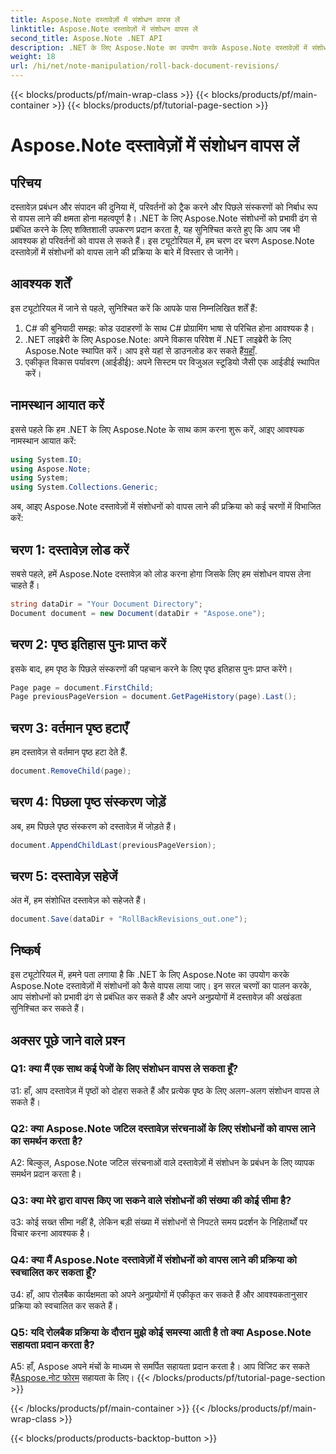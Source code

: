 ```yaml
---
title: Aspose.Note दस्तावेज़ों में संशोधन वापस लें
linktitle: Aspose.Note दस्तावेज़ों में संशोधन वापस लें
second_title: Aspose.Note .NET API
description: .NET के लिए Aspose.Note का उपयोग करके Aspose.Note दस्तावेज़ों में संशोधनों को प्रभावी ढंग से प्रबंधित करना सीखें। संशोधनों को निर्बाध रूप से वापस लाने के लिए चरण-दर-चरण मार्गदर्शिका का पालन करें।
weight: 18
url: /hi/net/note-manipulation/roll-back-document-revisions/
---
```


{{< blocks/products/pf/main-wrap-class >}}
{{< blocks/products/pf/main-container >}}
{{< blocks/products/pf/tutorial-page-section >}}

# Aspose.Note दस्तावेज़ों में संशोधन वापस लें

## परिचय

दस्तावेज़ प्रबंधन और संपादन की दुनिया में, परिवर्तनों को ट्रैक करने और पिछले संस्करणों को निर्बाध रूप से वापस लाने की क्षमता होना महत्वपूर्ण है। .NET के लिए Aspose.Note संशोधनों को प्रभावी ढंग से प्रबंधित करने के लिए शक्तिशाली उपकरण प्रदान करता है, यह सुनिश्चित करते हुए कि आप जब भी आवश्यक हो परिवर्तनों को वापस ले सकते हैं। इस ट्यूटोरियल में, हम चरण दर चरण Aspose.Note दस्तावेज़ों में संशोधनों को वापस लाने की प्रक्रिया के बारे में विस्तार से जानेंगे।

## आवश्यक शर्तें

इस ट्यूटोरियल में जाने से पहले, सुनिश्चित करें कि आपके पास निम्नलिखित शर्तें हैं:

1. C# की बुनियादी समझ: कोड उदाहरणों के साथ C# प्रोग्रामिंग भाषा से परिचित होना आवश्यक है।
2. .NET लाइब्रेरी के लिए Aspose.Note: अपने विकास परिवेश में .NET लाइब्रेरी के लिए Aspose.Note स्थापित करें। आप इसे यहां से डाउनलोड कर सकते हैं[यहाँ](https://releases.aspose.com/note/net/).
3. एकीकृत विकास पर्यावरण (आईडीई): अपने सिस्टम पर विजुअल स्टूडियो जैसी एक आईडीई स्थापित करें।

## नामस्थान आयात करें

इससे पहले कि हम .NET के लिए Aspose.Note के साथ काम करना शुरू करें, आइए आवश्यक नामस्थान आयात करें:

```csharp
using System.IO;
using Aspose.Note;
using System;
using System.Collections.Generic;
```

अब, आइए Aspose.Note दस्तावेज़ों में संशोधनों को वापस लाने की प्रक्रिया को कई चरणों में विभाजित करें:

## चरण 1: दस्तावेज़ लोड करें

सबसे पहले, हमें Aspose.Note दस्तावेज़ को लोड करना होगा जिसके लिए हम संशोधन वापस लेना चाहते हैं।

```csharp
string dataDir = "Your Document Directory";
Document document = new Document(dataDir + "Aspose.one");
```

## चरण 2: पृष्ठ इतिहास पुनः प्राप्त करें

इसके बाद, हम पृष्ठ के पिछले संस्करणों की पहचान करने के लिए पृष्ठ इतिहास पुनः प्राप्त करेंगे।

```csharp
Page page = document.FirstChild;
Page previousPageVersion = document.GetPageHistory(page).Last();
```

## चरण 3: वर्तमान पृष्ठ हटाएँ

हम दस्तावेज़ से वर्तमान पृष्ठ हटा देते हैं.

```csharp
document.RemoveChild(page);
```

## चरण 4: पिछला पृष्ठ संस्करण जोड़ें

अब, हम पिछले पृष्ठ संस्करण को दस्तावेज़ में जोड़ते हैं।

```csharp
document.AppendChildLast(previousPageVersion);
```

## चरण 5: दस्तावेज़ सहेजें

अंत में, हम संशोधित दस्तावेज़ को सहेजते हैं।

```csharp
document.Save(dataDir + "RollBackRevisions_out.one");
```

## निष्कर्ष

इस ट्यूटोरियल में, हमने पता लगाया है कि .NET के लिए Aspose.Note का उपयोग करके Aspose.Note दस्तावेज़ों में संशोधनों को कैसे वापस लाया जाए। इन सरल चरणों का पालन करके, आप संशोधनों को प्रभावी ढंग से प्रबंधित कर सकते हैं और अपने अनुप्रयोगों में दस्तावेज़ की अखंडता सुनिश्चित कर सकते हैं।

## अक्सर पूछे जाने वाले प्रश्न

### Q1: क्या मैं एक साथ कई पेजों के लिए संशोधन वापस ले सकता हूँ?

उ1: हाँ, आप दस्तावेज़ में पृष्ठों को दोहरा सकते हैं और प्रत्येक पृष्ठ के लिए अलग-अलग संशोधन वापस ले सकते हैं।

### Q2: क्या Aspose.Note जटिल दस्तावेज़ संरचनाओं के लिए संशोधनों को वापस लाने का समर्थन करता है?

A2: बिल्कुल, Aspose.Note जटिल संरचनाओं वाले दस्तावेज़ों में संशोधन के प्रबंधन के लिए व्यापक समर्थन प्रदान करता है।

### Q3: क्या मेरे द्वारा वापस किए जा सकने वाले संशोधनों की संख्या की कोई सीमा है?

उ3: कोई सख्त सीमा नहीं है, लेकिन बड़ी संख्या में संशोधनों से निपटते समय प्रदर्शन के निहितार्थों पर विचार करना आवश्यक है।

### Q4: क्या मैं Aspose.Note दस्तावेज़ों में संशोधनों को वापस लाने की प्रक्रिया को स्वचालित कर सकता हूँ?

उ4: हाँ, आप रोलबैक कार्यक्षमता को अपने अनुप्रयोगों में एकीकृत कर सकते हैं और आवश्यकतानुसार प्रक्रिया को स्वचालित कर सकते हैं।

### Q5: यदि रोलबैक प्रक्रिया के दौरान मुझे कोई समस्या आती है तो क्या Aspose.Note सहायता प्रदान करता है?

 A5: हाँ, Aspose अपने मंचों के माध्यम से समर्पित सहायता प्रदान करता है। आप विजिट कर सकते हैं[Aspose.नोट फोरम](https://forum.aspose.com/c/note/28) सहायता के लिए।
{{< /blocks/products/pf/tutorial-page-section >}}

{{< /blocks/products/pf/main-container >}}
{{< /blocks/products/pf/main-wrap-class >}}

{{< blocks/products/products-backtop-button >}}

